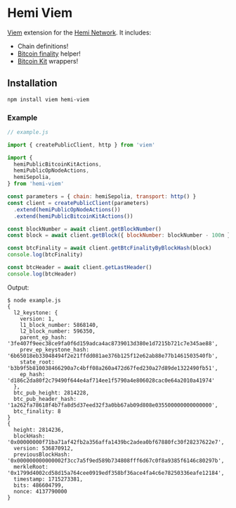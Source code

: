 # Hemi Viem

[Viem](https://viem.sh/) extension for the [Hemi Network](https://hemi.xyz/).
It includes:

- Chain definitions!
- [Bitcoin finality](https://docs.hemi.xyz/foundational-topics/pop-consensus-and-bitcoin-finality) helper!
- [Bitcoin Kit](https://github.com/hemilabs/research/blob/main/research/Bitcoin-kit.md) wrappers!

## Installation

```sh
npm install viem hemi-viem
```

### Example

```js
// example.js

import { createPublicClient, http } from 'viem'

import {
  hemiPublicBitcoinKitActions,
  hemiPublicOpNodeActions,
  hemiSepolia,
} from 'hemi-viem'

const parameters = { chain: hemiSepolia, transport: http() }
const client = createPublicClient(parameters)
  .extend(hemiPublicOpNodeActions())
  .extend(hemiPublicBitcoinKitActions())

const blockNumber = await client.getBlockNumber()
const block = await client.getBlock({ blockNumber: blockNumber - 100n })

const btcFinality = await client.getBtcFinalityByBlockHash(block)
console.log(btcFinality)

const btcHeader = await client.getLastHeader()
console.log(btcHeader)
```

Output:

```console
$ node example.js
{
  l2_keystone: {
    version: 1,
    l1_block_number: 5868140,
    l2_block_number: 596350,
    parent_ep_hash: '3fe407f9eec38ce9fa0f6d159adca4ac8739013d380e1d7215b721c7e345ae88',
    prev_ep_keystone_hash: '6b65018eb33048494f2e21ffdd081ae376b125f12e62ab88e77b1461503540fb',
    state_root: 'b3b9f5b810038466290a7c4bff08a260a472d67fed230a27d89de1322490fb51',
    ep_hash: 'd186c2da80f2c79490f644e4af714ee1f5790a4e806028cac0e64a2010a41974'
  },
  btc_pub_height: 2814228,
  btc_pub_header_hash: '1a262fa78618f4b7fa8d5d37eed32f3a0bb67ab09d808e035500000000000000',
  btc_finality: 8
}
{
  height: 2814236,
  blockHash: '0x00000000f71ba71af42fb2a356affa1439bc2adea0bf67880fc30f28237622e7',
  version: 536870912,
  previousBlockHash: '0x000000000000002f3cc7a5f9ed589b734808fff6d67c0f8a9385f6146c80297b',
  merkleRoot: '0x1799d4002cd58d15a764cee0919edf358bf36ace4fa4c6e78250336eafe12184',
  timestamp: 1715273381,
  bits: 486604799,
  nonce: 4137790000
}
```

